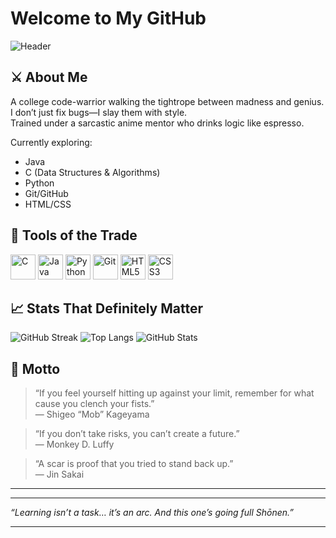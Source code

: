 # Welcome to My GitHub 


![Header](https://capsule-render.vercel.app/api?type=waving&color=gradient&height=200&section=header&text=Welcome%20to%20My%20Forge&fontSize=35&fontAlign=50&fontColor=ffffff)

## ⚔️ About Me

A college code-warrior walking the tightrope between madness and genius.  
I don’t just fix bugs—I slay them with style.  
Trained under a sarcastic anime mentor who drinks logic like espresso.

Currently exploring:
- Java
- C (Data Structures & Algorithms)
- Python
- Git/GitHub
- HTML/CSS

## 🚀 Tools of the Trade

<p align="left">
  <img src="https://cdn.jsdelivr.net/gh/devicons/devicon/icons/c/c-original.svg" height="40" alt="C"/>
  <img src="https://cdn.jsdelivr.net/gh/devicons/devicon/icons/java/java-original.svg" height="40" alt="Java"/>
  <img src="https://cdn.jsdelivr.net/gh/devicons/devicon/icons/python/python-original.svg" height="40" alt="Python"/>
  <img src="https://cdn.jsdelivr.net/gh/devicons/devicon/icons/git/git-original.svg" height="40" alt="Git"/>
  <img src="https://cdn.jsdelivr.net/gh/devicons/devicon/icons/html5/html5-original.svg" height="40" alt="HTML5"/>
  <img src="https://cdn.jsdelivr.net/gh/devicons/devicon/icons/css3/css3-original.svg" height="40" alt="CSS3"/>
</p>

## 📈 Stats That Definitely Matter

![GitHub Streak](https://streak-stats.demolab.com?user=Thomas06345&theme=tokyonight)
![Top Langs](https://github-readme-stats.vercel.app/api/top-langs/?username=Thomas06345&layout=compact&theme=tokyonight)
![GitHub Stats](https://github-readme-stats.vercel.app/api?username=Thomas06345&show_icons=true&theme=tokyonight)

## 🗿 Motto

> “If you feel yourself hitting up against your limit, remember for what cause you clench your fists.”  
> — Shigeo “Mob” Kageyama

> “If you don’t take risks, you can’t create a future.”  
> — Monkey D. Luffy

> “A scar is proof that you tried to stand back up.”  
> — Jin Sakai

---


---

*“Learning isn’t a task… it’s an arc. And this one’s going full Shōnen.”*

---

